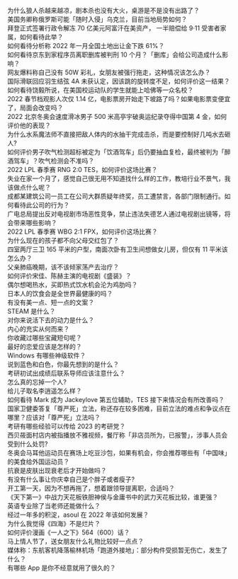 为什么狼人杀越来越凉，剧本杀也没有大火，桌游是不是没有出路了？  
美国务卿称俄罗斯可能「随时入侵」乌克兰，目前当地局势如何？  
拜登正式签署行政令解冻 70 亿美元阿富汗在美资产， 一半赔偿给 9·11 受害者家属，如何看待此举？  
如何看待分析称 2022 年一月全国土地出让金下跌 61%？  
如何看待京东到家程序员离职删库被判刑 10 个月？「删库」会给公司造成什么影响？  
网友爆料称自己没有 50W 彩礼，女朋友被强行拖走，这种情况该怎么办？  
国际滑联回应羽生结弦 4A 未获认定，因该跳的旋转度不足，如何评价这一结果？  
如何看待饶毅所说，在美国校运动队的学生就能上哈佛等一众名校？  
2022 春节档观影人次仅 1.14 亿，电影票房开始走下坡路了吗？如果电影票变便宜了，局面会改变吗？  
2022 北京冬奥会速度滑冰男子 500 米高亭宇破奥运纪录夺得中国第 4 金，如何评价他的表现？  
为什么水系魔法师不直接把敌人体内的水抽干完成击杀，而是要控制好几吨水去砸人?  
如何评价男子吹气检测超标被定为「饮酒驾车」后仍要抽血复检，最终被判为「醉酒驾车」？吹气检测会不准吗？  
2022 LPL 春季赛 RNG 2:0 TES，如何评价这场比赛？  
失业在家一个月了，感觉自己很无用不知道找什么样的工作，教培行业不景气，我该做点什么呢？  
成都某建筑公司一员工在公司大群质疑年终奖，员工遭禁言，各部门限制通行。如何看待此公司的行为？  
广电总局提出反对电视剧市场恶性竞争，禁止违法失德艺人通过电视剧出镜等，将会带来哪些影响？  
2022 LPL 春季赛 WBG 2:1 FPX，如何评价这场比赛？  
为什么现在的孩子都不向父母交红包了？  
四室两厅三卫 165 平米的户型，南面次卧有卫生间想做女儿房，但仅有 11 平米该怎么办？  
父亲肺癌晚期，该不该倾家荡产去治疗？  
如何评价宋佳、陈赫主演的电视剧《盛装》？  
偶尔想喝热水，买即热式饮水机会沦为鸡肋吗？  
日本人的饮食会是全世界最健康的吗？  
有没有美一点、短一点的文案？  
STEAM 是什么？  
对你来说活下去的动力是什么？  
内心的充实从何而来？  
你收藏过哪些宝藏短句呢？  
最好的恋爱应该是怎样的？  
Windows 有哪些神级软件？  
说到蓝色和白色，你最先想到的是什么？  
考研初试出成绩后联系导师应该注意什么？  
怎么真的忘掉一个人?  
给儿子取名李逍遥怎么样？  
如何看待 Mark 成为 Jackeylove 第五位辅助，TES 接下来情况会有所改善吗？  
国家卫健委答复「尊严死」立法，称还存在较多困难，目前立法的难点和争议点在哪里？应该对「尊严死」立法吗？  
考研有哪些经验可以传给 2023 的考研党？  
西贝莜面村店内被指播放不雅视频，餐厅称「非店员所为，已报警」，涉事人员会受到什么处罚?  
冬奥会马耳他运动员在赛场上吃豆沙包，如果有机会，你会推荐哪些有「中国味」的美食给外国运动员？  
抗衰是皮肤出现衰老后才开始做吗？  
有没有什么事让你庆幸自己是个胖子或者瘦子?  
开工第一天，因为不想再拖了，想着跟领导提离职，合适吗？  
《天下第一》中战力天花板铁胆神侯与金庸书中的武力天花板比较，谁更强？  
英语专业除了当老师还能做什么？  
经过一年多的积淀，asoul 在 2022 年该如何发展？  
为什么我觉得《四海》不是烂片？  
如何评价漫画《一人之下》564（600）话？  
马上情人节了，送女朋友什么礼物比较好一点点？  
媒体称：东航客机降落榆林机场「跑道外接地」：部分构件受损暂无伤亡，发生了什么？  
有哪些 App 是你不经意就用了很久的？  
